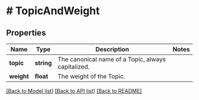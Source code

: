 # # TopicAndWeight

## Properties

| Name       | Type       | Description                                        | Notes |
| ---------- | ---------- | -------------------------------------------------- | ----- |
| **topic**  | **string** | The canonical name of a Topic, always capitalized. |
| **weight** | **float**  | The weight of the Topic.                           |

[[Back to Model list]](../../README.md#models) [[Back to API list]](../../README.md#endpoints) [[Back to README]](../../README.md)
